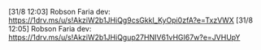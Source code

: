 [31/8 12:03] Robson Faria dev: https://1drv.ms/u/s!AkziW2b1JHiQg9csGkkI_KyOpi0zfA?e=TxzVWX
[31/8 12:05] Robson Faria dev: https://1drv.ms/u/s!AkziW2b1JHiQgup27HNIV61vHGI67w?e=JVHUpY
